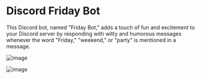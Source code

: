 # Discord Friday Bot

This Discord bot, named "Friday Bot," adds a touch of fun and excitement to your Discord server by responding with witty and humorous messages whenever the word "Friday," "weekend," or "party" is mentioned in a message.


![image](https://github.com/saqlainshabbir/Discord-Bot-using-Python/assets/154231070/5259bf55-2efe-40b1-a5de-73f239503e5a)


![image](https://github.com/saqlainshabbir/Discord-Bot-using-Python/assets/154231070/5073edd6-5963-4c08-b18a-7d40b569a0a2)
